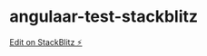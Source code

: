 # angulaar-test-stackblitz

[Edit on StackBlitz ⚡️](https://stackblitz.com/edit/angulaar-test-stackblitz)